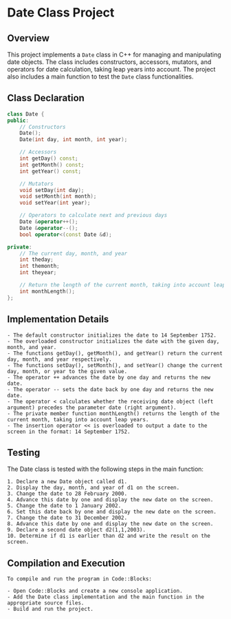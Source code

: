 # Date Class Project

## Overview

This project implements a `Date` class in C++ for managing and manipulating date objects. The class includes constructors, accessors, mutators, and operators for date calculation, taking leap years into account. The project also includes a main function to test the `Date` class functionalities.

## Class Declaration

```cpp
class Date {
public:
    // Constructors
    Date();
    Date(int day, int month, int year);

    // Accessors
    int getDay() const;
    int getMonth() const;
    int getYear() const;

    // Mutators
    void setDay(int day);
    void setMonth(int month);
    void setYear(int year);

    // Operators to calculate next and previous days
    Date &operator++();
    Date &operator--();
    bool operator<(const Date &d);

private:
    // The current day, month, and year
    int theday;
    int themonth;
    int theyear;

    // Return the length of the current month, taking into account leap years
    int monthLength();
};
```

## Implementation Details
    - The default constructor initializes the date to 14 September 1752.
    - The overloaded constructor initializes the date with the given day, month, and year.
    - The functions getDay(), getMonth(), and getYear() return the current day, month, and year respectively.
    - The functions setDay(), setMonth(), and setYear() change the current day, month, or year to the given value.
    - The operator ++ advances the date by one day and returns the new date.
    - The operator -- sets the date back by one day and returns the new date.
    - The operator < calculates whether the receiving date object (left argument) precedes the parameter date (right argument).
    - The private member function monthLength() returns the length of the current month, taking into account leap years.
    - The insertion operator << is overloaded to output a date to the screen in the format: 14 September 1752.

## Testing
The Date class is tested with the following steps in the main function:

    1. Declare a new Date object called d1.
    2. Display the day, month, and year of d1 on the screen.
    3. Change the date to 28 February 2000.
    4. Advance this date by one and display the new date on the screen.
    5. Change the date to 1 January 2002.
    6. Set this date back by one and display the new date on the screen.
    7. Change the date to 31 December 2002.
    8. Advance this date by one and display the new date on the screen.
    9. Declare a second date object d2(1,1,2003).
    10. Determine if d1 is earlier than d2 and write the result on the screen.

## Compilation and Execution
    To compile and run the program in Code::Blocks:

    - Open Code::Blocks and create a new console application.
    - Add the Date class implementation and the main function in the appropriate source files.
    - Build and run the project.